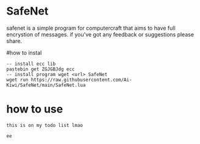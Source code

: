 # SafeNet
safenet is a simple program for computercraft that aims to have full encrystion of messages. if you've got any feedback or suggestions please share.

#how to instal
```
-- install ecc lib
pastebin get ZGJGBJdg ecc
-- install program wget <url> SafeNet
wget run https://raw.githubusercontent.com/Ai-Kiwi/SafeNet/main/SafeNet.lua
```

# how to use
```
this is on my todo list lmao

ee
```
